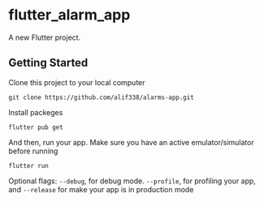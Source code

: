 # flutter_alarm_app

A new Flutter project.

## Getting Started

Clone this project to your local computer

```git clone https://github.com/alif338/alarms-app.git```

Install packeges

```flutter pub get```

And then, run your app. Make sure you have an active emulator/simulator before running

```flutter run```

Optional flags: ```--debug```, for debug mode. ```--profile```, for profiling your app, and ```--release``` for make your app is in production mode

